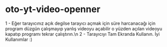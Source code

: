 # oto-yt-video-openner
1 - Eğer tarayıcınız açık degilse tarayıcı açmak için süre harcanacağı için program düzgün çalışmayıp yanlış videoyu açabilir o yüzden açılan videoyu kapatıp programı tekrar çalıştırın.\n
2 - Tarayıcıyı Tam Ekranda Kullanın.
İyi Kullanımlar :)
